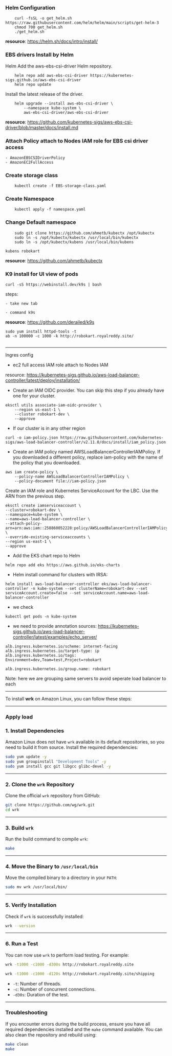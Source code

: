 ### Helm Configuration

```
    curl -fsSL -o get_helm.sh https://raw.githubusercontent.com/helm/helm/main/scripts/get-helm-3
    chmod 700 get_helm.sh
    ./get_helm.sh
```

**resource**:  https://helm.sh/docs/intro/install/


### EBS drivers Install by Helm


Helm
Add the aws-ebs-csi-driver Helm repository.
```    
    helm repo add aws-ebs-csi-driver https://kubernetes-sigs.github.io/aws-ebs-csi-driver
    helm repo update
```
Install the latest release of the driver.
```
    helm upgrade --install aws-ebs-csi-driver \
        --namespace kube-system \
        aws-ebs-csi-driver/aws-ebs-csi-driver
```


**resource**: https://github.com/kubernetes-sigs/aws-ebs-csi-driver/blob/master/docs/install.md


### Attach Policy attach to Nodes IAM role for EBS csi driver access
    - AmazonEBSCSIDriverPolicy
    - AmazonEC2FullAccess
    
### Create storage class

```
    kubectl create -f EBS-storage-class.yaml
```    

### Create Namespace
```
    kubectl apply -f namespace.yaml
```

### Change Default namespace 
```
    sudo git clone https://github.com/ahmetb/kubectx /opt/kubectx
    sudo ln -s /opt/kubectx/kubectx /usr/local/bin/kubectx
    sudo ln -s /opt/kubectx/kubens /usr/local/bin/kubens
```

```
kubens robokart
```

**resource**: https://github.com/ahmetb/kubectx


### K9 install for UI view of pods

```
curl -sS https://webinstall.dev/k9s | bash

```
steps:

    - take new tab

    - command k9s


**resource**:  https://github.com/derailed/k9s





```
sudo yum install httpd-tools -t
ab -n 100000 -c 1000 -k http://robokart.royalreddy.site/


```

---
Ingres config

- ec2 full access IAM role attach to Nodes IAM 



resource: https://kubernetes-sigs.github.io/aws-load-balancer-controller/latest/deploy/installation/

- Create an IAM OIDC provider. You can skip this step if you already have one for your cluster.
```
eksctl utils associate-iam-oidc-provider \
    --region us-east-1 \
    --cluster robokart-dev \
    --approve

```
- If our cluster is in any other region
```
curl -o iam-policy.json https://raw.githubusercontent.com/kubernetes-sigs/aws-load-balancer-controller/v2.11.0/docs/install/iam_policy.json

```

- Create an IAM policy named AWSLoadBalancerControllerIAMPolicy. If you downloaded a different policy, replace iam-policy with the name of the policy that you downloaded.

```
aws iam create-policy \
    --policy-name AWSLoadBalancerControllerIAMPolicy \
    --policy-document file://iam-policy.json
```

Create an IAM role and Kubernetes ServiceAccount for the LBC. Use the ARN from the previous step.
```
eksctl create iamserviceaccount \
--cluster=robokart-dev \
--namespace=kube-system \
--name=aws-load-balancer-controller \
--attach-policy-arn=arn:aws:iam::258860052228:policy/AWSLoadBalancerControllerIAMPolicy \
--override-existing-serviceaccounts \
--region us-east-1 \
--approve

```

- Add the EKS chart repo to Helm

```
helm repo add eks https://aws.github.io/eks-charts
```

- Helm install command for clusters with IRSA:

```
helm install aws-load-balancer-controller eks/aws-load-balancer-controller -n kube-system --set clusterName=robokart-dev --set serviceAccount.create=false --set serviceAccount.name=aws-load-balancer-controller

```

- we check 
```
kubectl get pods -n kube-system
```

- we need to provide annotation
sources: https://kubernetes-sigs.github.io/aws-load-balancer-controller/latest/examples/echo_server/

```
alb.ingress.kubernetes.io/scheme: internet-facing
alb.ingress.kubernetes.io/target-type: ip
alb.ingress.kubernetes.io/tags: Environment=dev,Team=test,Project=robokart

```

```
alb.ingress.kubernetes.io/group.name: robokart
```
Note: here we are grouping same servers to avoid seperate load balancer to each

---

To install **wrk** on Amazon Linux, you can follow these steps:

---

### Apply load

### 1. **Install Dependencies**
Amazon Linux does not have `wrk` available in its default repositories, so you need to build it from source. Install the required dependencies:

```bash
sudo yum update -y
sudo yum groupinstall "Development Tools" -y
sudo yum install gcc git libgcc glibc-devel -y
```

---

### 2. **Clone the `wrk` Repository**
Clone the official `wrk` repository from GitHub:

```bash
git clone https://github.com/wg/wrk.git
cd wrk
```

---

### 3. **Build `wrk`**
Run the build command to compile `wrk`:

```bash
make
```

---

### 4. **Move the Binary to `/usr/local/bin`**
Move the compiled binary to a directory in your `PATH`:

```bash
sudo mv wrk /usr/local/bin/
```

---

### 5. **Verify Installation**
Check if `wrk` is successfully installed:

```bash
wrk --version
```

---

### 6. **Run a Test**
You can now use `wrk` to perform load testing. For example:

```bash
wrk -t1000 -c1000 -d300s http://robokart.royalreddy.site

wrk -t1000 -c1000 -d120s http://robokart.royalreddy.site/shipping

```

- `-t`: Number of threads.
- `-c`: Number of concurrent connections.
- `-d30s`: Duration of the test.

---

### Troubleshooting
If you encounter errors during the build process, ensure you have all required dependencies installed and the `make` command available. You can also clean the repository and rebuild using:

```bash
make clean
make
```